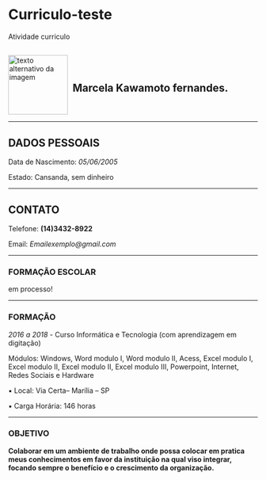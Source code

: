# Curriculo-teste

Atividade curriculo

##
<div style="display: flex; align-items: center;">
  <img src="https://i.pinimg.com/originals/05/2c/17/052c17e923e9dba52146092458679719.jpg" alt="texto alternativo da imagem" width="120px" height="120px" style="margin-right: 10px;" />
  <h2>Marcela Kawamoto fernandes.</h2>
</div>

---
## DADOS PESSOAIS
Data de Nascimento: _05/06/2005_

Estado: Cansanda, sem dinheiro

---
## CONTATO
Telefone: **(14)3432-8922**

Email: _Emailexemplo@gmail.com_

---
### FORMAÇÃO ESCOLAR 

em processo!

---

### FORMAÇÃO

*2016 a 2018* - Curso Informática e Tecnologia (com aprendizagem em digitação) 

Módulos: Windows, Word modulo I, Word modulo II, Acess, Excel modulo I,
Excel modulo II, Excel modulo II, Excel modulo III, Powerpoint, Internet, Redes
Sociais e Hardware

▪ Local: Via Certa– Marília – SP

▪ Carga Horária: 146 horas

---
### OBJETIVO

**Colaborar em um ambiente de trabalho onde possa colocar em pratica meus
conhecimentos em favor da instituição na qual viso integrar, focando sempre o benefício
e o crescimento da organização.**